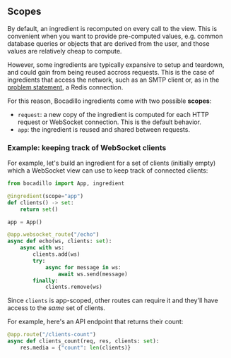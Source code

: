## Scopes

By default, an ingredient is recomputed on every call to the view. This is convenient when you want to provide pre-computed values, e.g. common database queries or objects that are derived from the user, and those values are relatively cheap to compute.

However, some ingredients are typically expansive to setup and teardown, and could gain from being reused accross requests. This is the case of ingredients that access the network, such as an SMTP client or, as in the [problem statement](#problem-statement), a Redis connection.

For this reason, Bocadillo ingredients come with two possible **scopes**:

- `request`: a new copy of the ingredient is computed for each HTTP request or WebSocket connection. This is the default behavior.
- `app`: the ingredient is reused and shared between requests.

### Example: keeping track of WebSocket clients

For example, let's build an ingredient for a set of clients (initially empty) which a WebSocket view can use to keep track of connected clients:

```python
from bocadillo import App, ingredient

@ingredient(scope="app")
def clients() -> set:
    return set()

app = App()

@app.websocket_route("/echo")
async def echo(ws, clients: set):
    async with ws:
        clients.add(ws)
        try:
            async for message in ws:
                await ws.send(message)
        finally:
            clients.remove(ws)
```

Since `clients` is app-scoped, other routes can require it and they'll have access to the _same_ set of clients.

For example, here's an API endpoint that returns their count:

```python
@app.route("/clients-count")
async def clients_count(req, res, clients: set):
    res.media = {"count": len(clients)}
```
